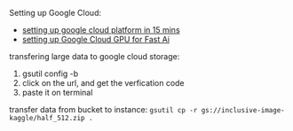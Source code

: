 Setting up Google Cloud:
- [setting up google cloud platform in 15 mins](https://towardsdatascience.com/running-jupyter-notebook-in-google-cloud-platform-in-15-min-61e16da34d52)
- [setting up Google Cloud GPU for Fast Ai](https://medium.com/google-cloud/set-up-google-cloud-gpu-for-fast-ai-45a77fa0cb48)

transfering large data to google cloud storage:
1. gsutil config -b
1. click on the url, and get the verfication code
1. paste it on terminal

transfer data from bucket to instance:
```gsutil cp -r gs://inclusive-image-kaggle/half_512.zip .```
